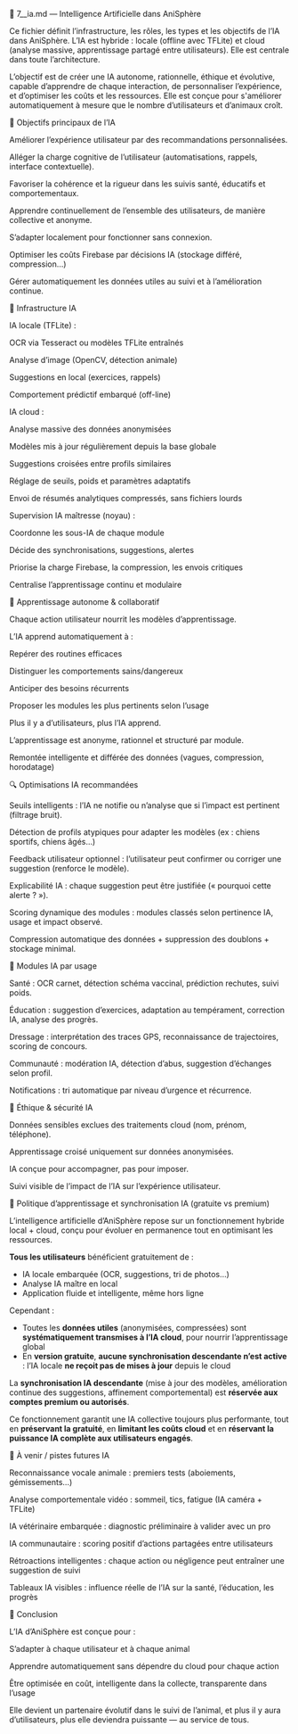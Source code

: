 🤖 7__ia.md — Intelligence Artificielle dans AniSphère

Ce fichier définit l’infrastructure, les rôles, les types et les objectifs de l’IA dans AniSphère. L’IA est hybride : locale (offline avec TFLite) et cloud (analyse massive, apprentissage partagé entre utilisateurs). Elle est centrale dans toute l’architecture.

L’objectif est de créer une IA autonome, rationnelle, éthique et évolutive, capable d’apprendre de chaque interaction, de personnaliser l’expérience, et d’optimiser les coûts et les ressources. Elle est conçue pour s'améliorer automatiquement à mesure que le nombre d’utilisateurs et d’animaux croît.

🔹 Objectifs principaux de l’IA

Améliorer l’expérience utilisateur par des recommandations personnalisées.

Alléger la charge cognitive de l’utilisateur (automatisations, rappels, interface contextuelle).

Favoriser la cohérence et la rigueur dans les suivis santé, éducatifs et comportementaux.

Apprendre continuellement de l’ensemble des utilisateurs, de manière collective et anonyme.

S’adapter localement pour fonctionner sans connexion.

Optimiser les coûts Firebase par décisions IA (stockage différé, compression…)

Gérer automatiquement les données utiles au suivi et à l’amélioration continue.

🔧 Infrastructure IA

IA locale (TFLite) :

OCR via Tesseract ou modèles TFLite entraînés

Analyse d’image (OpenCV, détection animale)

Suggestions en local (exercices, rappels)

Comportement prédictif embarqué (off-line)

IA cloud :

Analyse massive des données anonymisées

Modèles mis à jour régulièrement depuis la base globale

Suggestions croisées entre profils similaires

Réglage de seuils, poids et paramètres adaptatifs

Envoi de résumés analytiques compressés, sans fichiers lourds

Supervision IA maîtresse (noyau) :

Coordonne les sous-IA de chaque module

Décide des synchronisations, suggestions, alertes

Priorise la charge Firebase, la compression, les envois critiques

Centralise l’apprentissage continu et modulaire

🧠 Apprentissage autonome & collaboratif

Chaque action utilisateur nourrit les modèles d’apprentissage.

L’IA apprend automatiquement à :

Repérer des routines efficaces

Distinguer les comportements sains/dangereux

Anticiper des besoins récurrents

Proposer les modules les plus pertinents selon l’usage

Plus il y a d’utilisateurs, plus l’IA apprend.

L’apprentissage est anonyme, rationnel et structuré par module.

Remontée intelligente et différée des données (vagues, compression, horodatage)


🔍 Optimisations IA recommandées

Seuils intelligents : l’IA ne notifie ou n’analyse que si l’impact est pertinent (filtrage bruit).

Détection de profils atypiques pour adapter les modèles (ex : chiens sportifs, chiens âgés…)

Feedback utilisateur optionnel : l’utilisateur peut confirmer ou corriger une suggestion (renforce le modèle).

Explicabilité IA : chaque suggestion peut être justifiée (« pourquoi cette alerte ? »).

Scoring dynamique des modules : modules classés selon pertinence IA, usage et impact observé.

Compression automatique des données + suppression des doublons + stockage minimal.

🔁 Modules IA par usage

Santé : OCR carnet, détection schéma vaccinal, prédiction rechutes, suivi poids.

Éducation : suggestion d’exercices, adaptation au tempérament, correction IA, analyse des progrès.

Dressage : interprétation des traces GPS, reconnaissance de trajectoires, scoring de concours.

Communauté : modération IA, détection d’abus, suggestion d’échanges selon profil.

Notifications : tri automatique par niveau d’urgence et récurrence.

🔐 Éthique & sécurité IA

Données sensibles exclues des traitements cloud (nom, prénom, téléphone).

Apprentissage croisé uniquement sur données  anonymisées.

IA conçue pour accompagner, pas pour imposer.

Suivi visible de l’impact de l’IA sur l’expérience utilisateur.

🎯 Politique d’apprentissage et synchronisation IA (gratuite vs premium)

L’intelligence artificielle d’AniSphère repose sur un fonctionnement hybride local + cloud, conçu pour évoluer en permanence tout en optimisant les ressources.

**Tous les utilisateurs** bénéficient gratuitement de :

- IA locale embarquée (OCR, suggestions, tri de photos…)
- Analyse IA maître en local
- Application fluide et intelligente, même hors ligne

Cependant :

- Toutes les **données utiles** (anonymisées, compressées) sont **systématiquement transmises à l’IA cloud**, pour nourrir l’apprentissage global
- En **version gratuite**, **aucune synchronisation descendante n’est active** : l’IA locale **ne reçoit pas de mises à jour** depuis le cloud

La **synchronisation IA descendante** (mise à jour des modèles, amélioration continue des suggestions, affinement comportemental) est **réservée aux comptes premium ou autorisés**.

Ce fonctionnement garantit une IA collective toujours plus performante, tout en **préservant la gratuité**, en **limitant les coûts cloud** et en **réservant la puissance IA complète aux utilisateurs engagés**.

📌 À venir / pistes futures IA

Reconnaissance vocale animale : premiers tests (aboiements, gémissements…)

Analyse comportementale vidéo : sommeil, tics, fatigue (IA caméra + TFLite)

IA vétérinaire embarquée : diagnostic préliminaire à valider avec un pro

IA communautaire : scoring positif d’actions partagées entre utilisateurs

Rétroactions intelligentes : chaque action ou négligence peut entraîner une suggestion de suivi

Tableaux IA visibles : influence réelle de l’IA sur la santé, l’éducation, les progrès

🎯 Conclusion

L’IA d’AniSphère est conçue pour :

S’adapter à chaque utilisateur et à chaque animal

Apprendre automatiquement sans dépendre du cloud pour chaque action

Être optimisée en coût, intelligente dans la collecte, transparente dans l’usage

Elle devient un partenaire évolutif dans le suivi de l’animal, et plus il y aura d’utilisateurs, plus elle deviendra puissante — au service de tous.



